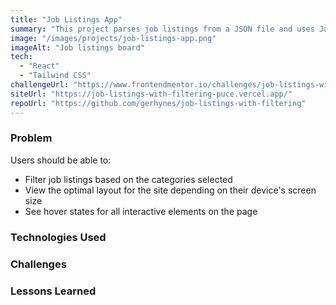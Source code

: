 ```yaml
---
title: "Job Listings App"
summary: "This project parses job listings from a JSON file and uses JavaScript to filter them by category."
image: "/images/projects/job-listings-app.png"
imageAlt: "Job listings board"
tech:
  - "React"
  - "Tailwind CSS"
challengeUrl: "https://www.frontendmentor.io/challenges/job-listings-with-filtering-ivstIPCt"
siteUrl: "https://job-listings-with-filtering-puce.vercel.app/"
repoUrl: "https://github.com/gerhynes/job-listings-with-filtering"
---
```


### Problem

Users should be able to:

- Filter job listings based on the categories selected
- View the optimal layout for the site depending on their device's screen size
- See hover states for all interactive elements on the page

### Technologies Used

### Challenges

### Lessons Learned
